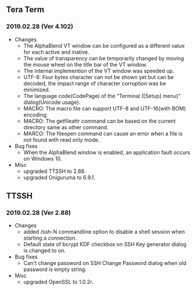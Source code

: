 ## Tera Term
### 2019.02.28 (Ver 4.102)

 * Changes
   * The AlphaBlend VT window can be configured as a different value for each active and inative.
   * The value of transparency can be temporarily changed by moving the mouse wheel on the title bar of the VT window.
   * The internal implemention of the VT window was speeded up.
   * UTF-8: Four bytes character can not be shown yet but can be decoded, the impact range of character corruption was be minimized.
   * The language code(CodePage) of the "Terminal ([Setup] menu)" dialog(Unicode usage).
   * MACRO: The macro file can support UTF-8 and UTF-16(with BOM) encoding.
   * MACRO: The getfileattr command can be based on the current directory same as other command.
   * MARCO: The fileopen command can cause an error when a file is not found with read only mode.
 * Bug fixes
   * When the AlphaBlend window is enabled, an application fault occurs on Windows 10.
 * Misc
   * upgraded TTSSH to 2.88.
   * upgraded Oniguruma to 6.9.1.

## TTSSH
### 2019.02.28 (Ver 2.88)

 * Changes
   * added /ssh-N commandline option to disable a shell session when starting a connection.
   * Default state of bcrypt KDF checkbox on SSH Key generator dialog is changed to on.
 * Bug fixes
   * Can't change password on SSH Change Password dialog when old password is empty string.
 * Misc
   * upgraded OpenSSL to 1.0.2r.
